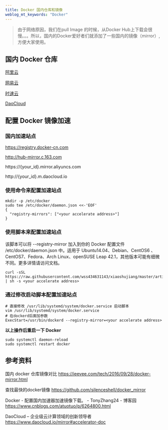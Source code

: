 ```yaml
---
title: Docker 国内仓库和镜像
weblog_mt_keywords: "Docker"
---
```


> 由于网络原因，我们在pull Image 的时候，从Docker Hub上下载会很慢。。。所以，国内的Docker爱好者们就添加了一些国内的镜像（mirror）,方便大家使用。

## 国内 Docker 仓库

[阿里云](https://dev.aliyun.com/search.html)

[网易云](https://c.163yun.com/hub#/m/home/)

[时速云](https://hub.tenxcloud.com/)

[DaoCloud](https://hub.daocloud.io/)


## 配置 Docker 镜像加速

### 国内加速站点

https://registry.docker-cn.com

http://hub-mirror.c.163.com

https://{your_id}.mirror.aliyuncs.com

http://{your_id}.m.daocloud.io


### 使用命令来配置加速站点

``` shell
mkdir -p /etc/docker
sudo tee /etc/docker/daemon.json <<-'EOF'
{
  "registry-mirrors": ["<your accelerate address>"]
}
```

### 使用脚本来配置加速站点

该脚本可以将 --registry-mirror 加入到你的 Docker 配置文件 /etc/docker/daemon.json 中。适用于 Ubuntu14.04、Debian、CentOS6 、CentOS7、Fedora、Arch Linux、openSUSE Leap 42.1，其他版本可能有细微不同。更多详情请访问文档。

``` shell
curl -sSL https://raw.githubusercontent.com/wss434631143/xiaoshujiang/master/articles/Docker/shell/set_mirror.sh | sh -s <your accelerate address>
```

### 通过修改启动脚本配置加速站点

``` shell
# 直接修改 /usr/lib/systemd/system/docker.service 启动脚本
vim /usr/lib/systemd/system/docker.service 
# 在dockerd后面加参数
ExecStart=/usr/bin/dockerd --registry-mirror=<your accelerate address>
```

**以上操作后重启一下 Docker**

``` shell
sudo systemctl daemon-reload
sudo systemctl restart docker
```

 

## 参考资料

国内 docker 仓库镜像对比
https://ieevee.com/tech/2016/09/28/docker-mirror.html

查找最快的docker镜像
https://github.com/silenceshell/docker_mirror

Docker - 配置国内加速器加速镜像下载。 - TonyZhang24 - 博客园
https://www.cnblogs.com/atuotuo/p/6264800.html

DaoCloud – 企业级云计算领域的创新领导者
https://www.daocloud.io/mirror#accelerator-doc
